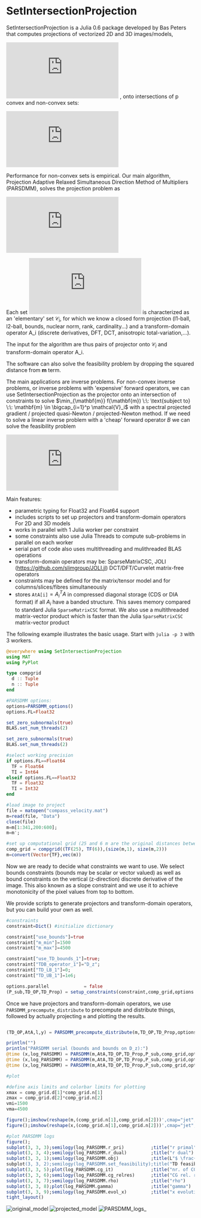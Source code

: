 # SetIntersectionProjection
SetIntersectionProjection is a Julia 0.6 package developed by Bas Peters that computes projections of vectorized 2D and 3D images/models,
<!-- #$$\mathcal{P}_{\mathcal{V}} (\mathbf{m}) \in \arg\min_{\mathbf{x}} \frac{1}{2} \| \mathbf{x} - \mathbf{m} \|_2^2 \quad \text{subject to} \quad \mathbf{m} \in\bigcap_{i=1}^p \mathcal{V}_i,$$ -->

![equation](http://latex.codecogs.com/gif.latex?%5Cinline%20%24%5Cmathbf%7Bm%7D%20%5Cin%20%5Cmathbb%7BR%7D%5EN%24) , onto intersections of p convex and non-convex sets:

![equation](http://latex.codecogs.com/gif.latex?%24%24%20%5Cmathcal%7BP%7D_%7B%5Cmathcal%7BV%7D%7D%20%28%5Cmathbf%7Bm%7D%29%20%5Cin%20%5Carg%5Cmin_%7B%5Cmathbf%7Bx%7D%7D%20%5Cfrac%7B1%7D%7B2%7D%20%5C%7C%20%5Cmathbf%7Bx%7D%20-%20%5Cmathbf%7Bm%7D%20%5C%7C_2%5E2%20%5Cquad%20%5Ctext%7Bsubject%20to%7D%20%5Cquad%20%5Cmathbf%7Bm%7D%20%5Cin%20%5Cbigcap_%7Bi%3D1%7D%5Ep%20%5Cmathcal%7BV%7D_i%2C%20%24%24)

Performance for non-convex sets is empirical. Our main algorithm, Projection Adaptive Relaxed Simultaneous Direction Method of Multipliers (PARSDMM), solves the projection problem as
<!-- $$
\min_{\mathbf{x}} \frac{1}{2} \| \mathbf{x} - \mathbf{m} \|_2^2 + \sum_{i=1}^{p-1} \iota_{\mathcal{C}_i}(A_i \mathbf{x}).
$$-->
![equation](http://latex.codecogs.com/gif.latex?%24%24%20%5Cmin_%7B%5Cmathbf%7Bx%7D%7D%20%5Cfrac%7B1%7D%7B2%7D%20%5C%7C%20%5Cmathbf%7Bx%7D%20-%20%5Cmathbf%7Bm%7D%20%5C%7C_2%5E2%20&plus;%20%5Csum_%7Bi%3D1%7D%5E%7Bp%7D%20%5Ciota_%7B%5Cmathcal%7BC%7D_i%7D%28A_i%20%5Cmathbf%7Bx%7D%29.%20%24%24)

Each set ![equation](http://latex.codecogs.com/gif.latex?%5Cinline%20%5Cmathcal%7BV%7D_i) is characterized as an 'elementary' set $\mathcal{C}_i$, for which we know a closed form projection (l1-ball, l2-ball, bounds, nuclear norm, rank, cardinality...) and a transform-domain operator A_i (discrete derivatives, DFT, DCT, anisotropic total-variation,...).

The input for the algorithm are thus pairs of projector onto $\mathcal{C}_i$ and transform-domain operator A_i. 

The software can also solve the feasibility problem by dropping the squared distance from $\mathbf{m}$ term. 

The main applications are inverse problems. For non-convex inverse problems, or inverse problems with 'expensive' forward operators, we can use SetIntersectionProjection as the projector onto an intersection of constraints to solve $\min_{\mathbf{m}} f(\mathbf{m})  \:\: \text{subject to} \:\: \mathbf{m} \in \bigcap_{i=1}^p \mathcal{V}_i$ with a spectral projected gradient / projected quasi-Newton / projected-Newton method. If we need to solve a linear inverse problem with a 'cheap' forward operator $B$ we can solve the feasibility problem
<!-- 
$$
\textbf{find} \:\: {\mathbf{x}} \:\: \text{s.t.} \:\: \begin{cases}

(B \mathbf{x} - \mathbf{d}_\text{observed}) \in \mathcal{C}_p \\ \mathbf{x} \in \bigcap_{i=1}^{p-1} \mathcal{V}_i,
\end{cases}.
$$
-->
![equation](http://latex.codecogs.com/gif.latex?%24%24%20%5Ctextbf%7Bfind%7D%20%5C%3A%5C%3A%20%7B%5Cmathbf%7Bx%7D%7D%20%5C%3A%5C%3A%20%5Ctext%7Bs.t.%7D%20%5C%3A%5C%3A%20%5Cbegin%7Bcases%7D%20%28B%20%5Cmathbf%7Bx%7D%20-%20%5Cmathbf%7Bd%7D_%5Ctext%7Bobserved%7D%29%20%5Cin%20%5Cmathcal%7BC%7D_%7Bp&plus;1%7D%20%5C%5C%20%5Cmathbf%7Bx%7D%20%5Cin%20%5Cbigcap_%7Bi%3D1%7D%5E%7Bp%7D%20%5Cmathcal%7BV%7D_i%2C%20%5Cend%7Bcases%7D.%20%24%24)

Main features:

- parametric typing for Float32 and Float64 support
- includes scripts to set up projectors and transform-domain operators For 2D and 3D models
- works in parallel with $1$ Julia worker per constraint
- some constraints also use Julia Threads to compute sub-problems in parallel on each worker
- serial part of code also uses multithreading and mulithreaded BLAS operations
- transform-domain operators may be: SparseMatrixCSC, JOLI (https://github.com/slimgroup/JOLI.jl) DCT/DFT/Curvelet matrix-free operators
- constraints may be defined for the matrix/tensor model and for columns/slices/fibres simultaneously
- stores `AtA[i]`$=A_i^T A$ in compressed diagonal storage (CDS or DIA format) if all $A_i$ have a banded structure. This saves memory compared to standard Julia `SparseMatrixCSC` format. We also use a multithreaded matrix-vector product which is faster than the Julia `SparseMatrixCSC` matrix-vector product

The following example illustrates the basic usage. Start with `julia -p 3` with 3 workers. 

```julia
@everywhere using SetIntersectionProjection
using MAT
using PyPlot

type compgrid
  d :: Tuple
  n :: Tuple
end

#PARSDMM options:
options=PARSDMM_options()
options.FL=Float32

set_zero_subnormals(true)
BLAS.set_num_threads(2)

set_zero_subnormals(true)
BLAS.set_num_threads(2)

#select working precision
if options.FL==Float64
  TF = Float64
  TI = Int64
elseif options.FL==Float32
  TF = Float32
  TI = Int32
end

#load image to project
file = matopen("compass_velocity.mat")
m=read(file, "Data")
close(file)
m=m[1:341,200:600];
m=m';

#set up computational grid (25 and 6 m are the original distances between grid points)
comp_grid = compgrid((TF(25), TF(6)),(size(m,1), size(m,2)))
m=convert(Vector{TF},vec(m))
```

Now we are ready to decide what constraints we want to use. We select bounds constraints (bounds may be scalar or vector valued) as well as bound constraints on the vertical (z-direction) discrete derivative of the image. This also known as a slope constraint and we use it to achieve monotonicity of the pixel values from top to bottom.

We provide scripts to generate projectors and transform-domain operators, but you can build your own as well.

```julia
#constraints
constraint=Dict() #initialize dictionary

constraint["use_bounds"]=true
constraint["m_min"]=1500
constraint["m_max"]=4500

constraint["use_TD_bounds_1"]=true;
constraint["TDB_operator_1"]="D_z";
constraint["TD_LB_1"]=0;
constraint["TD_UB_1"]=1e6;

options.parallel             = false
(P_sub,TD_OP,TD_Prop) = setup_constraints(constraint,comp_grid,options.FL)
```

Once we have projectors and transform-domain operators, we use `PARSDMM_precompute_distribute` to precompute and distribute things, followed by actually projecting `m` and plotting the results.

```julia

(TD_OP,AtA,l,y) = PARSDMM_precompute_distribute(m,TD_OP,TD_Prop,options)

println("")
println("PARSDMM serial (bounds and bounds on D_z):")
@time (x,log_PARSDMM) = PARSDMM(m,AtA,TD_OP,TD_Prop,P_sub,comp_grid,options);
@time (x,log_PARSDMM) = PARSDMM(m,AtA,TD_OP,TD_Prop,P_sub,comp_grid,options);
@time (x,log_PARSDMM) = PARSDMM(m,AtA,TD_OP,TD_Prop,P_sub,comp_grid,options);

#plot

#define axis limits and colorbar limits for plotting
xmax = comp_grid.d[1]*comp_grid.n[1]
zmax = comp_grid.d[2]*comp_grid.n[2]
vmi=1500
vma=4500

figure();imshow(reshape(m,(comp_grid.n[1],comp_grid.n[2]))',cmap="jet",vmin=vmi,vmax=vma,extent=[0,  xmax, zmax, 0]); title("model to project")
figure();imshow(reshape(x,(comp_grid.n[1],comp_grid.n[2]))',cmap="jet",vmin=vmi,vmax=vma,extent=[0,  xmax, zmax, 0]); title("Projection (bounds and bounds on D_z)")

#plot PARSDMM logs
figure();
subplot(3, 3, 3);semilogy(log_PARSDMM.r_pri)          ;title("r primal")
subplot(3, 3, 4);semilogy(log_PARSDMM.r_dual)         ;title("r dual")
subplot(3, 3, 1);semilogy(log_PARSDMM.obj)            ;title(L"$ \frac{1}{2} || \mathbf{m}-\mathbf{x} ||_2^2 $")
subplot(3, 3, 2);semilogy(log_PARSDMM.set_feasibility);title("TD feasibility violation")
subplot(3, 3, 5);plot(log_PARSDMM.cg_it)              ;title("nr. of CG iterations")
subplot(3, 3, 6);semilogy(log_PARSDMM.cg_relres)      ;title("CG rel. res.")
subplot(3, 3, 7);semilogy(log_PARSDMM.rho)            ;title("rho")
subplot(3, 3, 8);plot(log_PARSDMM.gamma)              ;title("gamma")
subplot(3, 3, 9);semilogy(log_PARSDMM.evol_x)         ;title("x evolution")
tight_layout()

```
![original_model](docs/images/original_model.png)
![projected_model](docs/images/projected_model.png)
![PARSDMM_logs_](docs/images/PARSDMM_logs.png)

